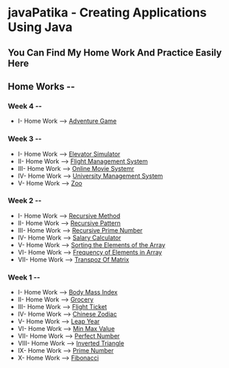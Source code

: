 # javaPatika - Creating Applications Using Java

## You Can Find My Home Work And Practice Easily Here

## Home Works -- 
### Week 4 --                                                                                                           
- I- Home Work --> [Adventure Game](https://github.com/m1erla/javaPatika/tree/master/src/WeekFour/AdventureGame)  

### Week 3 --                                                                                                           
- I- Home Work --> [Elevator Simulator](https://github.com/m1erla/javaPatika/tree/master/src/WeekThree/ElevatorSimulator)  
- II- Home Work --> [Flight Management System](https://github.com/m1erla/javaPatika/tree/master/src/WeekThree/FlightManagementSystem)
- III- Home Work --> [Online Movie Systemr](https://github.com/m1erla/javaPatika/tree/master/src/WeekThree/OnlineMovieSystem)
- IV- Home Work --> [University Management System](https://github.com/m1erla/javaPatika/tree/master/src/WeekThree/UniversityManagementSystem)
- V- Home Work --> [Zoo](https://github.com/m1erla/javaPatika/tree/master/src/WeekThree/Zoo)

### Week 2 --                                                                                                           
- I- Home Work --> [Recursive Method](https://github.com/m1erla/javaPatika/tree/master/src/WeekTwo/FirstHomeWork)  
- II- Home Work --> [Recursive Pattern](https://github.com/m1erla/javaPatika/tree/master/src/WeekTwo/SecondHomeWork)
- III- Home Work --> [Recursive Prime Number](https://github.com/m1erla/javaPatika/tree/master/src/WeekTwo/ThirdHomeWork)
- IV- Home Work --> [Salary Calculator](https://github.com/m1erla/javaPatika/tree/master/src/WeekTwo/SalaryCalculator)
- V- Home Work --> [Sorting the Elements of the Array](https://github.com/m1erla/javaPatika/tree/master/src/WeekTwo/SortArrayNumber)
- VI- Home Work --> [Frequency of Elements in Array](https://github.com/m1erla/javaPatika/tree/master/src/WeekTwo/FrequencyArray)
- VII- Home Work --> [Transpoz Of Matrix](https://github.com/m1erla/javaPatika/tree/master/src/WeekTwo/TranspozeMatrix)

### Week 1 --                                                                                                           
- I- Home Work --> [Body Mass Index](https://github.com/m1erla/javaPatika/blob/master/src/Entrance/BodyMassIndex.java)  
- II- Home Work --> [Grocery](https://github.com/m1erla/javaPatika/tree/master/src/Entrance/Grocery.java)
- III- Home Work --> [Flight Ticket](https://github.com/m1erla/javaPatika/tree/master/src/Entrance/FlightTicket.java)
- IV- Home Work --> [Chinese Zodiac](https://github.com/m1erla/javaPatika/tree/master/src/Entrance/ChineseZodiac.java)
- V- Home Work --> [Leap Year](https://github.com/m1erla/javaPatika/tree/master/src/Entrance/LeapYear.java)
- VI- Home Work --> [Min Max Value](https://github.com/m1erla/javaPatika/tree/master/src/Entrance/HomeWorkSixth)
- VII- Home Work --> [Perfect Number](https://github.com/m1erla/javaPatika/tree/master/src/Entrance/HomeWorkSeven)
- VIII- Home Work --> [Inverted Triangle](https://github.com/m1erla/javaPatika/tree/master/src/Entrance/HomeWorkEight)
- IX- Home Work --> [Prime Number](https://github.com/m1erla/javaPatika/tree/master/src/Entrance/HomeWorkNine)
- X- Home Work --> [Fibonacci](https://github.com/m1erla/javaPatika/tree/master/src/Entrance/HomeWorkTen)

